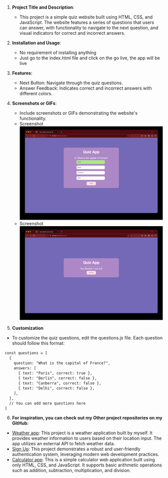 1. **Project Title and Description**:

   - This project is a simple quiz website built using HTML, CSS, and JavaScript. The website features a series of questions that users can answer, with functionality to navigate to the next question, and visual indicators for correct and incorrect answers.

2. **Installation and Usage**:

   - No requirement of installing anything
   - Just go to the index.html file and click on the go live, the app will be live

3. **Features**:

   - Next Button: Navigate through the quiz questions.
   - Answer Feedback: Indicates correct and incorrect answers with different colors.

4. **Screenshots or GIFs**:

   - Include screenshots or GIFs demonstrating the website's functionality.
   - Screenshot ![Quiz](./Screenshot%202024-05-27%20at%2022.23.50.jpg)
   - Screenshot ![Quiz](./Screenshot%202024-05-27%20at%2022.23.56.jpg)

5. **Customization**

- To customize the quiz questions, edit the questions.js file. Each question should follow this format:

```
const questions = [
  {
    question: "What is the capital of France?",
    answers: [
      { text: "Paris", correct: true },
      { text: "Berlin", correct: false },
      { text: "Canberra", correct: false },
      { text: "Delhi", correct: false },
    ],
  },
  // You can add more questions here
]
```

6. **For inspiration, you can check out my Other project repositories on my GitHub:**

- [Weather app](https://github.com/Rahulboro/wether-app): This project is a weather application built by myself. It provides weather information to users based on their location input. The app utilizes an external API to fetch weather data.
- [Sign Up](https://github.com/Rahulboro/reactjs-signup-form): This project demonstrates a robust and user-friendly authentication system, leveraging modern web development practices.
- [Calculator app](https://github.com/Rahulboro/calculator2024): This is a simple calculator web application built using only HTML, CSS, and JavaScript. It supports basic arithmetic operations such as addition, subtraction, multiplication, and division.
